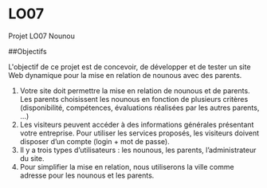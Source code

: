 # LO07
Projet LO07 Nounou



##Objectifs

L'objectif de ce projet est de concevoir, de développer et de tester un site Web dynamique pour la mise en
relation de nounous avec des parents.

1. Votre site doit permettre la mise en relation de nounous et de parents. Les parents choisissent les nounous
en fonction de plusieurs critères (disponibilité, compétences, évaluations réalisées par les autres parents, …)
2. Les visiteurs peuvent accéder à des informations générales présentant votre entreprise. Pour utiliser les
services proposés, les visiteurs doivent disposer d’un compte (login + mot de passe).
3. Il y a trois types d’utilisateurs : les nounous, les parents, l’administrateur du site.
4. Pour simplifier la mise en relation, nous utiliserons la ville comme adresse pour les nounous et les parents.


